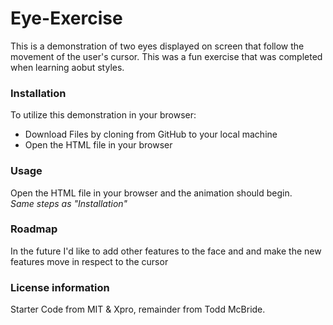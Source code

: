 # Eye-Exercise  
This is a demonstration of two eyes displayed on screen that follow the movement of the user's cursor. This was a fun exercise that was completed when learning aobut styles.
### Installation
To utilize this demonstration in your browser:  
- Download Files by cloning from GitHub to your local machine   
- Open the HTML file in your browser    
### Usage
Open the HTML file in your browser and the animation should begin.  
*Same steps as "Installation"*  
### Roadmap  
In the future I'd like to add other features to the face and and make the new features move in respect to the cursor
### License information  
Starter Code from MIT & Xpro, remainder from Todd McBride.
